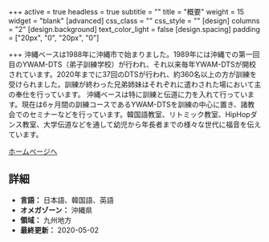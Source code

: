 +++
active = true
headless = true
subtitle = ""
title = "概要"
weight = 15
widget = "blank"
[advanced]
css_class = ""
css_style = ""
[design]
columns = "2"
[design.background]
text_color_light = false
[design.spacing]
padding = ["20px", "0", "20px", "0"]

+++
沖縄ベースは1988年に沖縄市で始まりました。1989年には沖縄での第一回目のYWAM-DTS（弟子訓練学校）が行われ、それ以来毎年YWAM-DTSが開校されています。2020年までに37回のDTSが行われ、約360名以上の方が訓練を受けられました。訓練が終わった兄弟姉妹はそれぞれに遣わされた場において主の奉仕を行っています。 沖縄ベースは特に訓練と伝道に力を入れて行っています。現在は6ヶ月間の訓練コースであるYWAM-DTSを訓練の中心に置き、諸教会でのセミナーなどを行っています。韓国語教室、リトミック教室、HipHopダンス教室、大学伝道などを通して幼児から年長者までの様々な世代に福音を伝えています。

[ホームページへ](https://www.ywamokinawa.org/)

## 詳細

* **言語：** 日本語、韓国語、英語
* **オメガゾーン：** 沖縄県
* **領域：** 九州地方
* **最終更新：** 2020-05-02
